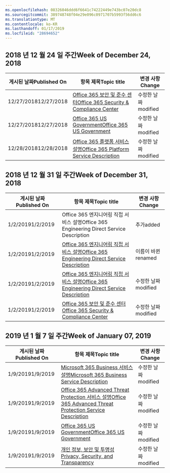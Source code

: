 ```yaml
---
ms.openlocfilehash: 08326046ddd6f6641c74222449e743bc07e20dc8
ms.sourcegitcommit: 389748748f04e29e096c0971707b5993f56dd6c6
ms.translationtype: MT
ms.contentlocale: ko-KR
ms.lasthandoff: 01/17/2019
ms.locfileid: "28694652"
---
```

<!-- This file is generated automatically each week. Changes made to this file will be overwritten.-->




## <a name="week-of-december-24-2018"></a><span data-ttu-id="779e4-101">2018 년 12 월 24 일 주간</span><span class="sxs-lookup"><span data-stu-id="779e4-101">Week of December 24, 2018</span></span>


| <span data-ttu-id="779e4-102">게시된 날짜</span><span class="sxs-lookup"><span data-stu-id="779e4-102">Published On</span></span> |<span data-ttu-id="779e4-103">항목 제목</span><span class="sxs-lookup"><span data-stu-id="779e4-103">Topic title</span></span> | <span data-ttu-id="779e4-104">변경 사항</span><span class="sxs-lookup"><span data-stu-id="779e4-104">Change</span></span> |
|------|------------|--------|
| <span data-ttu-id="779e4-105">12/27/2018</span><span class="sxs-lookup"><span data-stu-id="779e4-105">12/27/2018</span></span> | [<span data-ttu-id="779e4-106">Office 365 보안 및 준수 센터</span><span class="sxs-lookup"><span data-stu-id="779e4-106">Office 365 Security & Compliance Center</span></span>](/Office365/ServiceDescriptions/office-365-platform-service-description/office-365-securitycompliance-center) | <span data-ttu-id="779e4-107">수정한 날짜</span><span class="sxs-lookup"><span data-stu-id="779e4-107">modified</span></span> |
| <span data-ttu-id="779e4-108">12/27/2018</span><span class="sxs-lookup"><span data-stu-id="779e4-108">12/27/2018</span></span> | [<span data-ttu-id="779e4-109">Office 365 US Government</span><span class="sxs-lookup"><span data-stu-id="779e4-109">Office 365 US Government</span></span>](/Office365/ServiceDescriptions/office-365-platform-service-description/office-365-us-government/office-365-us-government) | <span data-ttu-id="779e4-110">수정한 날짜</span><span class="sxs-lookup"><span data-stu-id="779e4-110">modified</span></span> |
| <span data-ttu-id="779e4-111">12/28/2018</span><span class="sxs-lookup"><span data-stu-id="779e4-111">12/28/2018</span></span> | [<span data-ttu-id="779e4-112">Office 365 플랫폼 서비스 설명</span><span class="sxs-lookup"><span data-stu-id="779e4-112">Office 365 Platform Service Description</span></span>](/Office365/ServiceDescriptions/office-365-platform-service-description/office-365-platform-service-description) | <span data-ttu-id="779e4-113">수정한 날짜</span><span class="sxs-lookup"><span data-stu-id="779e4-113">modified</span></span> |


## <a name="week-of-december-31-2018"></a><span data-ttu-id="779e4-114">2018 년 12 월 31 일 주간</span><span class="sxs-lookup"><span data-stu-id="779e4-114">Week of December 31, 2018</span></span>


| <span data-ttu-id="779e4-115">게시된 날짜</span><span class="sxs-lookup"><span data-stu-id="779e4-115">Published On</span></span> |<span data-ttu-id="779e4-116">항목 제목</span><span class="sxs-lookup"><span data-stu-id="779e4-116">Topic title</span></span> | <span data-ttu-id="779e4-117">변경 사항</span><span class="sxs-lookup"><span data-stu-id="779e4-117">Change</span></span> |
|------|------------|--------|
| <span data-ttu-id="779e4-118">1/2/2019</span><span class="sxs-lookup"><span data-stu-id="779e4-118">1/2/2019</span></span> | <span data-ttu-id="779e4-119">Office 365 엔지니어링 직접 서비스 설명</span><span class="sxs-lookup"><span data-stu-id="779e4-119">Office 365 Engineering Direct Service Description</span></span> | <span data-ttu-id="779e4-120">추가</span><span class="sxs-lookup"><span data-stu-id="779e4-120">added</span></span> |
| <span data-ttu-id="779e4-121">1/2/2019</span><span class="sxs-lookup"><span data-stu-id="779e4-121">1/2/2019</span></span> | [<span data-ttu-id="779e4-122">Office 365 엔지니어링 직접 서비스 설명</span><span class="sxs-lookup"><span data-stu-id="779e4-122">Office 365 Engineering Direct Service Description</span></span>](/Office365/ServiceDescriptions/office-365-engineering-direct-service-description) | <span data-ttu-id="779e4-123">이름이 바뀐</span><span class="sxs-lookup"><span data-stu-id="779e4-123">renamed</span></span> |
| <span data-ttu-id="779e4-124">1/2/2019</span><span class="sxs-lookup"><span data-stu-id="779e4-124">1/2/2019</span></span> | [<span data-ttu-id="779e4-125">Office 365 엔지니어링 직접 서비스 설명</span><span class="sxs-lookup"><span data-stu-id="779e4-125">Office 365 Engineering Direct Service Description</span></span>](/Office365/ServiceDescriptions/office-365-engineering-direct-service-description) | <span data-ttu-id="779e4-126">수정한 날짜</span><span class="sxs-lookup"><span data-stu-id="779e4-126">modified</span></span> |
| <span data-ttu-id="779e4-127">1/2/2019</span><span class="sxs-lookup"><span data-stu-id="779e4-127">1/2/2019</span></span> | [<span data-ttu-id="779e4-128">Office 365 보안 및 준수 센터</span><span class="sxs-lookup"><span data-stu-id="779e4-128">Office 365 Security & Compliance Center</span></span>](/Office365/ServiceDescriptions/office-365-platform-service-description/office-365-securitycompliance-center) | <span data-ttu-id="779e4-129">수정한 날짜</span><span class="sxs-lookup"><span data-stu-id="779e4-129">modified</span></span> |


## <a name="week-of-january-07-2019"></a><span data-ttu-id="779e4-130">2019 년 1 월 7 일 주간</span><span class="sxs-lookup"><span data-stu-id="779e4-130">Week of January 07, 2019</span></span>


| <span data-ttu-id="779e4-131">게시된 날짜</span><span class="sxs-lookup"><span data-stu-id="779e4-131">Published On</span></span> |<span data-ttu-id="779e4-132">항목 제목</span><span class="sxs-lookup"><span data-stu-id="779e4-132">Topic title</span></span> | <span data-ttu-id="779e4-133">변경 사항</span><span class="sxs-lookup"><span data-stu-id="779e4-133">Change</span></span> |
|------|------------|--------|
| <span data-ttu-id="779e4-134">1/9/2019</span><span class="sxs-lookup"><span data-stu-id="779e4-134">1/9/2019</span></span> | [<span data-ttu-id="779e4-135">Microsoft 365 Business 서비스 설명</span><span class="sxs-lookup"><span data-stu-id="779e4-135">Microsoft 365 Business Service Description</span></span>](/Office365/ServiceDescriptions/microsoft-365-business-service-description) | <span data-ttu-id="779e4-136">수정한 날짜</span><span class="sxs-lookup"><span data-stu-id="779e4-136">modified</span></span> |
| <span data-ttu-id="779e4-137">1/9/2019</span><span class="sxs-lookup"><span data-stu-id="779e4-137">1/9/2019</span></span> | [<span data-ttu-id="779e4-138">Office 365 Advanced Threat Protection 서비스 설명</span><span class="sxs-lookup"><span data-stu-id="779e4-138">Office 365 Advanced Threat Protection Service Description</span></span>](/Office365/ServiceDescriptions/office-365-advanced-threat-protection-service-description) | <span data-ttu-id="779e4-139">수정한 날짜</span><span class="sxs-lookup"><span data-stu-id="779e4-139">modified</span></span> |
| <span data-ttu-id="779e4-140">1/9/2019</span><span class="sxs-lookup"><span data-stu-id="779e4-140">1/9/2019</span></span> | [<span data-ttu-id="779e4-141">Office 365 US Government</span><span class="sxs-lookup"><span data-stu-id="779e4-141">Office 365 US Government</span></span>](/Office365/ServiceDescriptions/office-365-platform-service-description/office-365-us-government/office-365-us-government) | <span data-ttu-id="779e4-142">수정한 날짜</span><span class="sxs-lookup"><span data-stu-id="779e4-142">modified</span></span> |
| <span data-ttu-id="779e4-143">1/9/2019</span><span class="sxs-lookup"><span data-stu-id="779e4-143">1/9/2019</span></span> | [<span data-ttu-id="779e4-144">개인 정보, 보안 및 투명성</span><span class="sxs-lookup"><span data-stu-id="779e4-144">Privacy, Security, and Transparency</span></span>](/Office365/ServiceDescriptions/office-365-platform-service-description/privacy-security-and-transparency) | <span data-ttu-id="779e4-145">수정한 날짜</span><span class="sxs-lookup"><span data-stu-id="779e4-145">modified</span></span> |
